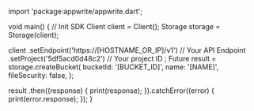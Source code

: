 import 'package:appwrite/appwrite.dart';

void main() { // Init SDK
  Client client = Client();
  Storage storage = Storage(client);

  client
    .setEndpoint('https://[HOSTNAME_OR_IP]/v1') // Your API Endpoint
    .setProject('5df5acd0d48c2') // Your project ID
  ;
  Future result = storage.createBucket(
    bucketId: '[BUCKET_ID]',
    name: '[NAME]',
    fileSecurity: false,
  );

  result
    .then((response) {
      print(response);
    }).catchError((error) {
      print(error.response);
  });
}
